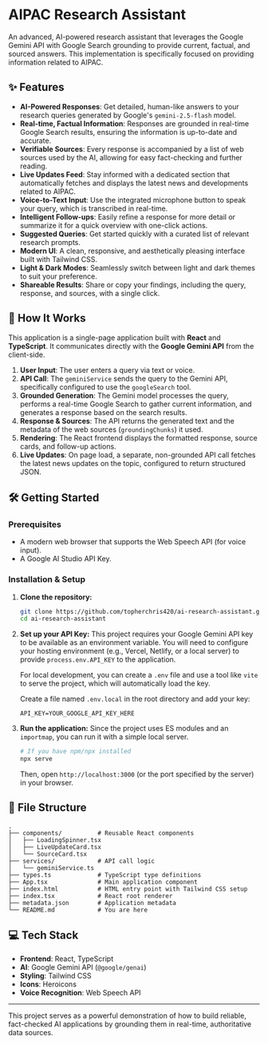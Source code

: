 
# AIPAC Research Assistant

An advanced, AI-powered research assistant that leverages the Google Gemini API with Google Search grounding to provide current, factual, and sourced answers. This implementation is specifically focused on providing information related to AIPAC.


## ✨ Features

-   **AI-Powered Responses**: Get detailed, human-like answers to your research queries generated by Google's `gemini-2.5-flash` model.
-   **Real-time, Factual Information**: Responses are grounded in real-time Google Search results, ensuring the information is up-to-date and accurate.
-   **Verifiable Sources**: Every response is accompanied by a list of web sources used by the AI, allowing for easy fact-checking and further reading.
-   **Live Updates Feed**: Stay informed with a dedicated section that automatically fetches and displays the latest news and developments related to AIPAC.
-   **Voice-to-Text Input**: Use the integrated microphone button to speak your query, which is transcribed in real-time.
-   **Intelligent Follow-ups**: Easily refine a response for more detail or summarize it for a quick overview with one-click actions.
-   **Suggested Queries**: Get started quickly with a curated list of relevant research prompts.
-   **Modern UI**: A clean, responsive, and aesthetically pleasing interface built with Tailwind CSS.
-   **Light & Dark Modes**: Seamlessly switch between light and dark themes to suit your preference.
-   **Shareable Results**: Share or copy your findings, including the query, response, and sources, with a single click.

## 🚀 How It Works

This application is a single-page application built with **React** and **TypeScript**. It communicates directly with the **Google Gemini API** from the client-side.

1.  **User Input**: The user enters a query via text or voice.
2.  **API Call**: The `geminiService` sends the query to the Gemini API, specifically configured to use the `googleSearch` tool.
3.  **Grounded Generation**: The Gemini model processes the query, performs a real-time Google Search to gather current information, and generates a response based on the search results.
4.  **Response & Sources**: The API returns the generated text and the metadata of the web sources (`groundingChunks`) it used.
5.  **Rendering**: The React frontend displays the formatted response, source cards, and follow-up actions.
6.  **Live Updates**: On page load, a separate, non-grounded API call fetches the latest news updates on the topic, configured to return structured JSON.

## 🛠️ Getting Started

### Prerequisites

-   A modern web browser that supports the Web Speech API (for voice input).
-   A Google AI Studio API Key.

### Installation & Setup

1.  **Clone the repository:**
    ```bash
    git clone https://github.com/topherchris420/ai-research-assistant.git
    cd ai-research-assistant
    ```

2.  **Set up your API Key:**
    This project requires your Google Gemini API key to be available as an environment variable. You will need to configure your hosting environment (e.g., Vercel, Netlify, or a local server) to provide `process.env.API_KEY` to the application.

    For local development, you can create a `.env` file and use a tool like `vite` to serve the project, which will automatically load the key.
    
    Create a file named `.env.local` in the root directory and add your key:
    ```
    API_KEY=YOUR_GOOGLE_API_KEY_HERE
    ```

3.  **Run the application:**
    Since the project uses ES modules and an `importmap`, you can run it with a simple local server.
    ```bash
    # If you have npm/npx installed
    npx serve
    ```
    Then, open `http://localhost:3000` (or the port specified by the server) in your browser.

## 📁 File Structure

```
.
├── components/          # Reusable React components
│   ├── LoadingSpinner.tsx
│   ├── LiveUpdateCard.tsx
│   └── SourceCard.tsx
├── services/            # API call logic
│   └── geminiService.ts
├── types.ts             # TypeScript type definitions
├── App.tsx              # Main application component
├── index.html           # HTML entry point with Tailwind CSS setup
├── index.tsx            # React root renderer
├── metadata.json        # Application metadata
└── README.md            # You are here
```

## 💻 Tech Stack

-   **Frontend**: React, TypeScript
-   **AI**: Google Gemini API (`@google/genai`)
-   **Styling**: Tailwind CSS
-   **Icons**: Heroicons
-   **Voice Recognition**: Web Speech API

---

This project serves as a powerful demonstration of how to build reliable, fact-checked AI applications by grounding them in real-time, authoritative data sources.
